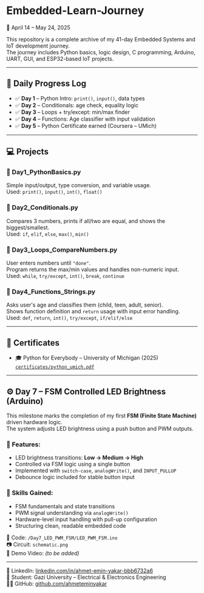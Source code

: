 # Embedded-Learn-Journey

📅 April 14 – May 24, 2025

This repository is a complete archive of my 41-day Embedded Systems and IoT development journey.  
The journey includes Python basics, logic design, C programming, Arduino, UART, GUI, and ESP32-based IoT projects.

---

## 📘 Daily Progress Log

- ✅ **Day 1** – Python Intro: `print()`, `input()`, data types  
- ✅ **Day 2** – Conditionals: age check, equality logic  
- ✅ **Day 3** – Loops + try/except: min/max finder  
- ✅ **Day 4** – Functions: Age classifier with input validation  
- ✅ **Day 5** – Python Certificate earned (Coursera – UMich)

---

## 💻 Projects

### 📄 Day1_PythonBasics.py  
Simple input/output, type conversion, and variable usage.  
Used: `print()`, `input()`, `int()`, `float()`

### 📄 Day2_Conditionals.py  
Compares 3 numbers, prints if all/two are equal, and shows the biggest/smallest.  
Used: `if`, `elif`, `else`, `max()`, `min()`

### 📄 Day3_Loops_CompareNumbers.py  
User enters numbers until `"done"`.  
Program returns the max/min values and handles non-numeric input.  
Used: `while`, `try/except`, `int()`, `break`, `continue`

### 📄 Day4_Functions_Strings.py  
Asks user's age and classifies them (child, teen, adult, senior).  
Shows function definition and `return` usage with input error handling.  
Used: `def`, `return`, `int()`, `try/except`, `if/elif/else`

---

## 📎 Certificates

- 🎓 Python for Everybody – University of Michigan (2025)  
  [`certificates/python_umich.pdf`](certificates/python_umich.pdf)

---


## ⚙️ Day 7 – FSM Controlled LED Brightness (Arduino)

This milestone marks the completion of my first **FSM (Finite State Machine)** driven hardware logic.  
The system adjusts LED brightness using a push button and PWM outputs.

### 🔧 Features:
- LED brightness transitions: **Low → Medium → High**
- Controlled via FSM logic using a single button
- Implemented with `switch-case`, `analogWrite()`, and `INPUT_PULLUP`
- Debounce logic included for stable button input

### 🧠 Skills Gained:
- FSM fundamentals and state transitions
- PWM signal understanding via `analogWrite()`
- Hardware-level input handling with pull-up configuration
- Structuring clean, readable embedded code

📂 Code: `/Day7_LED_PWM_FSM/LED_PWM_FSM.ino`  
📷 Circuit: `schematic.png`  
🎥 Demo Video: _(to be added)_

---

🔗 LinkedIn: [linkedin.com/in/ahmet-emin-yakar-bbb6732a6](https://www.linkedin.com/in/ahmet-emin-yakar-bbb6732a6)  
🧠 Student: Gazi University – Electrical & Electronics Engineering  
👨‍💻 GitHub: [github.com/ahmeteminyakar](https://github.com/ahmeteminyakar/Embedded-Learn-Journey)
